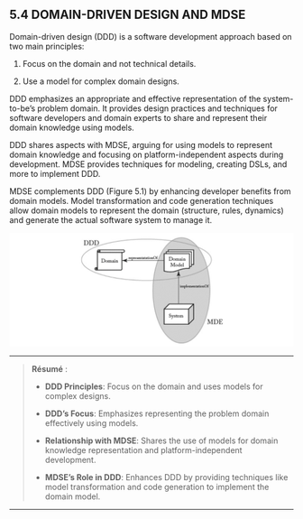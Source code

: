 ## 5.4 DOMAIN-DRIVEN DESIGN AND MDSE

Domain-driven design (DDD) is a software development approach based on two main principles:

1. Focus on the domain and not technical details.

2. Use a model for complex domain designs.

DDD emphasizes an appropriate and effective representation of the system-to-be’s problem domain. It provides design practices and techniques for software developers and domain experts to share and represent their domain knowledge using models.

DDD shares aspects with MDSE, arguing for using models to represent domain knowledge and focusing on platform-independent aspects during development. MDSE provides techniques for modeling, creating DSLs, and more to implement DDD.

MDSE complements DDD (Figure 5.1) by enhancing developer benefits from domain models. Model transformation and code generation techniques allow domain models to represent the domain (structure, rules, dynamics) and generate the actual software system to manage it.

![Figure 5.1: Relationship between DDD and MDD.](../5.%20CHAPTER%205%20Integration%20of%20MDSE%20in%20your%20Development%20Process/Figures/Figure%205.1.png)

---

> **Résumé** :
> 
> * **DDD Principles**: Focus on the domain and uses models for complex designs.
> 
> * **DDD’s Focus**: Emphasizes representing the problem domain effectively using models.
> 
> * **Relationship with MDSE**: Shares the use of models for domain knowledge representation and platform-independent development.
> 
> * **MDSE’s Role in DDD**: Enhances DDD by providing techniques like model transformation and code generation to implement the domain model.

---